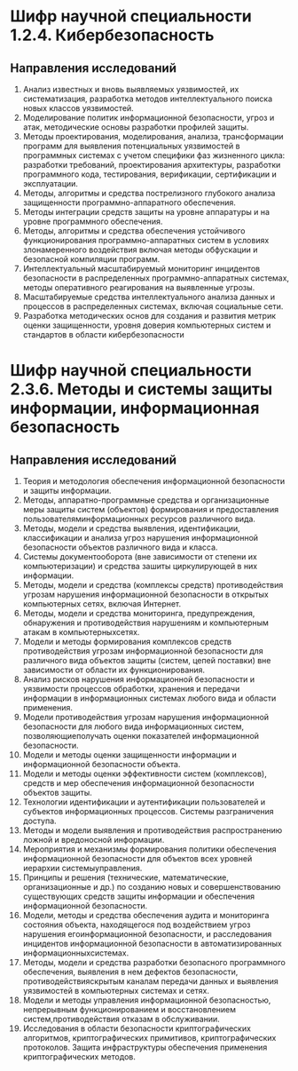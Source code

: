 # Шифр научной специальности 1.2.4. Кибербезопасность 

## Направления исследований
1. Анализ известных и вновь выявляемых уязвимостей, их систематизация, разработка методов интеллектуального поиска новых классов уязвимостей. 
2. Моделирование политик информационной безопасности, угроз и атак, методические основы разработки профилей защиты. 
3. Методы проектирования, моделирования, анализа, трансформации программ для выявления потенциальных уязвимостей в программных системах с учетом специфики фаз жизненного цикла: разработки требований, проектирования архитектуры, разработки программного кода, тестирования,
верификации, сертификации и эксплуатации. 
4. Методы, алгоритмы и средства пострелизного глубокого анализа защищенности программно-аппаратного обеспечения. 
5. Методы интеграции средств защиты на уровне аппаратуры и на уровне программного обеспечения. 
6. Методы, алгоритмы и средства обеспечения устойчивого функционирования программно-аппаратных систем в условиях злонамеренного воздействия включая методы обфускации и безопасной
компиляции программ. 
7. Интеллектуальный масштабируемый мониторинг инцидентов безопасности в распределенных программно-аппаратных системах, методы оперативного реагирования на выявленные угрозы. 
8. Масштабируемые средства интеллектуального анализа данных и процессов в распределенных системах, включая социальные сети. 
9. Разработка методических основ для создания и развития метрик оценки защищенности, уровня доверия компьютерных систем и стандартов в области кибербезопасности


# Шифр научной специальности 2.3.6. Методы и системы защиты информации, информационная безопасность

## Направления исследований
1. Теория и методология обеспечения информационной безопасности и защиты информации.
2. Методы, аппаратно-программные средства и организационные меры защиты систем (объектов) формирования и предоставления пользователяминформационных ресурсов различного вида.
3. Методы, модели и средства выявления, идентификации, классификации и анализа угроз нарушения информационной безопасности объектов различного вида и класса.
4. Системы документооборота (вне зависимости от степени их компьютеризации) и средства зашиты циркулирующей в них информации.
5. Методы, модели и средства (комплексы средств) противодействия угрозам нарушения информационной безопасности в открытых компьютерных сетях, включая Интернет.
6. Методы, модели и средства мониторинга, предупреждения, обнаружения и противодействия нарушениям и компьютерным атакам в компьютерныхсетях.
7. Модели и методы формирования комплексов средств противодействия угрозам информационной безопасности для различного вида объектов защиты (систем, цепей поставки) вне зависимости от области их функционирования.
8. Анализ рисков нарушения информационной безопасности и уязвимости процессов обработки, хранения и передачи информации в информационных системах любого вида и области применения.
9. Модели противодействия угрозам нарушения информационной безопасности для любого вида информационных систем, позволяющиеполучать оценки показателей информационной безопасности.
10. Модели и методы оценки защищенности информации и информационной безопасности объекта.
11. Модели и методы оценки эффективности систем (комплексов), средств и мер обеспечения информационной безопасности объектов защиты.
12. Технологии идентификации и аутентификации пользователей и субъектов информационных процессов. Системы разграничения доступа.
13. Методы и модели выявления и противодействия распространению ложной и вредоносной информации.
14. Мероприятия и механизмы формирования политики обеспечения информационной безопасности для объектов всех уровней иерархии системыуправления.
15. Принципы и решения (технические, математические, организационные и др.) по созданию новых и совершенствованию существующих средств защиты информации и обеспечения информационной безопасности.
16. Модели, методы и средства обеспечения аудита и мониторинга состояния объекта, находящегося под воздействием угроз нарушения егоинформационной безопасности, и расследования инцидентов информационной безопасности в автоматизированных информационныхсистемах.
17. Методы, модели и средства разработки безопасного программного обеспечения, выявления в нем дефектов безопасности, противодействияскрытым каналам передачи данных и выявления уязвимостей в компьютерных системах и сетях.
18. Модели и методы управления информационной безопасностью, непрерывным функционированием и восстановлением систем,противодействия отказам в обслуживании.
19. Исследования в области безопасности криптографических алгоритмов, криптографических примитивов, криптографических протоколов. Защита инфраструктуры обеспечения применения криптографических методов.

